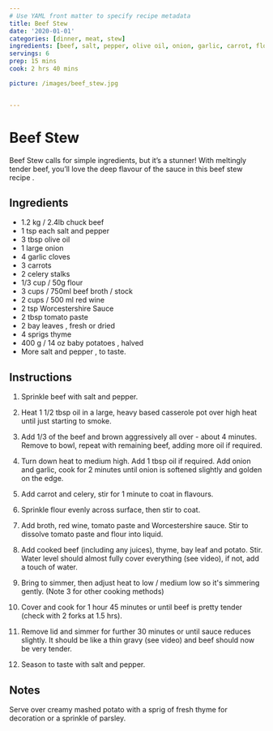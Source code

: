 ```yaml
---
# Use YAML front matter to specify recipe metadata
title: Beef Stew
date: '2020-01-01'
categories: [dinner, meat, stew]
ingredients: [beef, salt, pepper, olive oil, onion, garlic, carrot, flour, celery, beef broth, tomato paste, bay leaves, thyme, potato]
servings: 6
prep: 15 mins
cook: 2 hrs 40 mins

picture: /images/beef_stew.jpg


---
```


# Beef Stew

Beef Stew calls for simple ingredients, but it’s a stunner! With meltingly tender beef, you’ll love the deep flavour of the sauce in this beef stew recipe .


## Ingredients

- 1.2 kg / 2.4lb chuck beef 
- 1 tsp each salt and pepper
- 3 tbsp olive oil 
- 1 large onion 
- 4 garlic cloves 
- 3 carrots 
- 2 celery stalks
- 1/3 cup / 50g flour
- 3 cups / 750ml beef broth / stock
- 2 cups / 500 ml red wine 
- 2 tsp Worcestershire Sauce
- 2 tbsp tomato paste
- 2 bay leaves , fresh or dried
- 4 sprigs thyme
- 400 g / 14 oz baby potatoes , halved
- More salt and pepper , to taste.


## Instructions

1. Sprinkle beef with salt and pepper.

2. Heat 1 1/2 tbsp oil in a large, heavy based casserole pot over high heat until just starting to smoke.

3. Add 1/3 of the beef and brown aggressively all over - about 4 minutes. Remove to bowl, repeat with remaining beef, adding more oil if required.

4. Turn down heat to medium high. Add 1 tbsp oil if required. Add onion and garlic, cook for 2 minutes until onion is softened slightly and golden on the edge.

5. Add carrot and celery, stir for 1 minute to coat in flavours.

6. Sprinkle flour evenly across surface, then stir to coat.

7. Add broth, red wine, tomato paste and Worcestershire sauce. Stir to dissolve tomato paste and flour into liquid.

8. Add cooked beef (including any juices), thyme, bay leaf and potato. Stir. Water level should almost fully cover everything (see video), if not, add a touch of water.

9. Bring to simmer, then adjust heat to low / medium low so it's simmering gently. (Note 3 for other cooking methods)

10. Cover and cook for 1 hour 45 minutes or until beef is pretty tender (check with 2 forks at 1.5 hrs).

11. Remove lid and simmer for further 30 minutes or until sauce reduces slightly. It should be like a thin gravy (see video) and beef should now be very tender.

12. Season to taste with salt and pepper. 


## Notes
Serve over creamy mashed potato with a sprig of fresh thyme for decoration or a sprinkle of parsley.